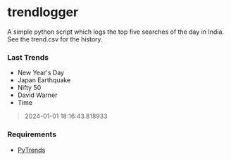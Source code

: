 # trendlogger
A simple python script which logs the top five searches of the day in India.<br>See the trend.csv for the history.<br>

<!-- Last Trends -->
### Last Trends
* New Year's Day
* Japan Earthquake
* Nifty 50
* David Warner
* Time
> 2024-01-01 18:16:43.818933

<!-- Requirements -->
### Requirements
* [PyTrends](https://github.com/dreyco676/pytrends)
